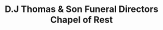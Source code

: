 ---
title: "D.J Thomas & Son Funeral Directors Chapel of Rest"
url: /bargoed/d-j-thomas-and-son-funeral-directors-chapel-of-rest/
shop: funeral directors
---